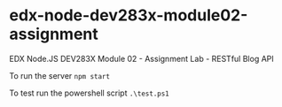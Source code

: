 # edx-node-dev283x-module02-assignment

EDX Node.JS DEV283X Module 02 - Assignment Lab - RESTful Blog API

To run the server `npm start`

To test run the powershell script `.\test.ps1`